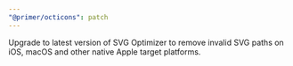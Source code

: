 ```yaml
---
"@primer/octicons": patch
---
```


Upgrade to latest version of SVG Optimizer to remove invalid SVG paths on iOS, macOS and other native Apple target platforms.
